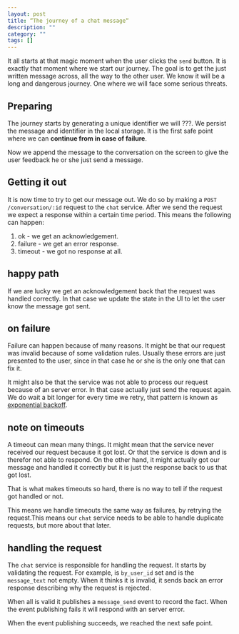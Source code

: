 ```yaml
---
layout: post
title: “The journey of a chat message“
description: ""
category: ""
tags: []
---
```


It all starts at that magic moment when the user clicks the `send` button. It is exactly that moment where we start our journey. The goal is to get the just written message across, all the way to the other user. We know it will be a long and dangerous journey. One where we will face some serious threats. 

## Preparing

The journey starts by generating a unique identifier we will ???. We persist the message and identifier in the local storage. It is the first safe point where we can **continue from in case of failure**.

Now we append the message to the conversation on the screen to give the user feedback he or she just send a message.

## Getting it out

It is now time to try to get our message out. We do so by making a `POST /conversation/:id` request to the `chat` service. After we send the request we expect a response within a certain time period. This means the following can happen:

1. ok - we get an acknowledgement.
2. failure - we get an error response.
3. timeout - we got no response at all.

## happy path
If we are lucky we get an acknowledgement back that the request was handled correctly. In that case we update the state in the UI to let the user know the message got sent.

## on failure
Failure can happen because of many reasons. It might be that our request was invalid because of some validation rules. Usually these errors are just presented to the user, since in that case he or she is the only one that can fix it.

It might also be that the service was not able to process our request because of an server error. In that case actually just send the request again. We do wait a bit longer for every time we retry, that pattern is known as [exponential backoff](http://en.wikipedia.org/wiki/Exponential_backoff).

## note on timeouts

A timeout can mean many things. It might mean that the service never received our request because it got lost. Or that the service is down and is therefor not able to respond. On the other hand, it might actually got our message and handled it correctly but it is just the response back to us that got lost.

That is what makes timeouts so hard, there is no way to tell if the request got handled or not.

This means we handle timeouts the same way as failures, by retrying the request.This means our `chat` service needs to be able to handle duplicate requests, but more about that later.

## handling the request

The `chat` service is responsible for handling the request. It starts by validating the request. For example, is `by_user_id` set and is the `message_text` not empty. When it thinks it is invalid, it sends back an error response describing why the request is rejected.

When all is valid it publishes a `message_send` event to record the fact. When the event publishing fails it will respond with an server error.

When the event publishing succeeds, we reached the next safe point. 